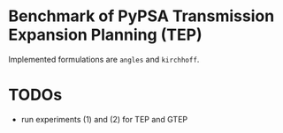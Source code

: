 # Benchmark of PyPSA Transmission Expansion Planning (TEP)

Implemented formulations are `angles` and `kirchhoff`.

# TODOs

- run experiments (1) and (2) for TEP and GTEP
